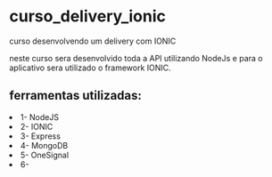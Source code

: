 # curso_delivery_ionic
curso desenvolvendo um delivery com IONIC

neste curso sera desenvolvido toda a API utilizando NodeJs e para o aplicativo sera utilizado o framework IONIC.

<h2>ferramentas utilizadas:</h2>

<li>1- NodeJS</li>
<li>2- IONIC</li>
<li>3- Express</li>
<li>4- MongoDB</li>
<li>5- OneSignal</li>
<li>6- </li>